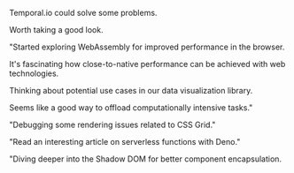 Temporal.io could solve some problems.

Worth taking a good look.

"Started exploring WebAssembly for improved performance in the browser.

It's fascinating how close-to-native performance can be achieved with web technologies.

Thinking about potential use cases in our data visualization library.

Seems like a good way to offload computationally intensive tasks."

"Debugging some rendering issues related to CSS Grid."

"Read an interesting article on serverless functions with Deno."

"Diving deeper into the Shadow DOM for better component encapsulation.